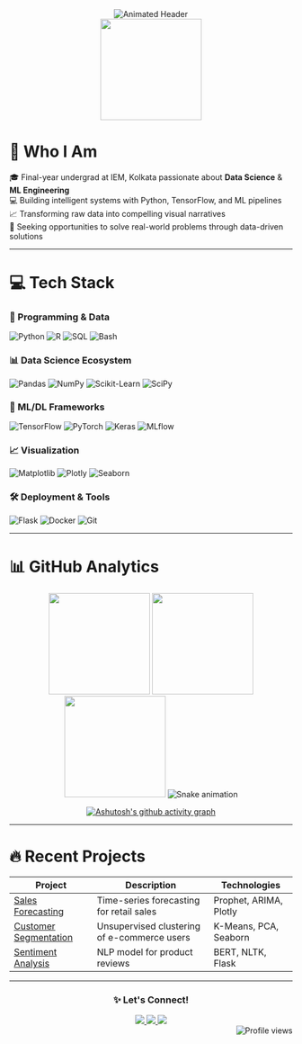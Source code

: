 <!-- Animated Header Banner -->
<div align="center">
  <img src="https://readme-typing-svg.demolab.com?font=Fira+Code&weight=600&size=26&duration=4000&pause=1000&color=22D3EE&center=true&vCenter=true&width=800&lines=Data+Science+%7C+Machine+Learning+%7C+AI+Engineering;Turning+Data+into+Actionable+Insights;Python+%7C+SQL+%7C+Deep+Learning" alt="Animated Header" />
</div>

<!-- Stats Grid -->
<div align="center"> 
  <img src="https://github-profile-summary-cards.vercel.app/api/cards/profile-details?username=subhramannil&theme=merko" height="180em"/> 
</div>

# 🌟 Who I Am
🎓 Final-year undergrad at IEM, Kolkata passionate about **Data Science** & **ML Engineering**  
💻 Building intelligent systems with Python, TensorFlow, and ML pipelines  
📈 Transforming raw data into compelling visual narratives  
🌟 Seeking opportunities to solve real-world problems through data-driven solutions  

---

# 💻 Tech Stack
### 🐍 Programming & Data
![Python](https://img.shields.io/badge/Python-3776AB?style=for-the-badge&logo=python&logoColor=white)
![R](https://img.shields.io/badge/R-276DC3?style=for-the-badge&logo=r&logoColor=white)
![SQL](https://img.shields.io/badge/SQL-4479A1?style=for-the-badge&logo=mysql&logoColor=white)
![Bash](https://img.shields.io/badge/Shell_Script-121011?style=for-the-badge&logo=gnu-bash&logoColor=white)

### 📊 Data Science Ecosystem
![Pandas](https://img.shields.io/badge/Pandas-150458?style=for-the-badge&logo=pandas&logoColor=white)
![NumPy](https://img.shields.io/badge/Numpy-013243?style=for-the-badge&logo=numpy&logoColor=white)
![Scikit-Learn](https://img.shields.io/badge/scikit_learn-F7931E?style=for-the-badge&logo=scikit-learn&logoColor=white)
![SciPy](https://img.shields.io/badge/SciPy-8CAAE6?style=for-the-badge&logo=scipy&logoColor=white)

### 🤖 ML/DL Frameworks
![TensorFlow](https://img.shields.io/badge/TensorFlow-FF6F00?style=for-the-badge&logo=tensorflow&logoColor=white)
![PyTorch](https://img.shields.io/badge/PyTorch-EE4C2C?style=for-the-badge&logo=pytorch&logoColor=white)
![Keras](https://img.shields.io/badge/Keras-D00000?style=for-the-badge&logo=keras&logoColor=white)
![MLflow](https://img.shields.io/badge/MLflow-0194E2?style=for-the-badge&logo=mlflow&logoColor=white)

### 📈 Visualization
![Matplotlib](https://img.shields.io/badge/Matplotlib-black?style=for-the-badge&logo=matplotlib)
![Plotly](https://img.shields.io/badge/Plotly-3F4F75?style=for-the-badge&logo=plotly&logoColor=white)
![Seaborn](https://img.shields.io/badge/Seaborn-0C7BDC?style=for-the-badge)

### 🛠️ Deployment & Tools
![Flask](https://img.shields.io/badge/Flask-000000?style=for-the-badge&logo=flask&logoColor=white)
![Docker](https://img.shields.io/badge/Docker-2496ED?style=for-the-badge&logo=docker&logoColor=white)
![Git](https://img.shields.io/badge/Git-F05032?style=for-the-badge&logo=git&logoColor=white)

---

# 📊 GitHub Analytics
<div align="center">
  
  <!-- Dynamic Stats Grid -->
  <img height="180em" src="https://github-readme-stats.vercel.app/api?username=subhramannil&show_icons=true&theme=merko&include_all_commits=true&count_private=true"/>
  <img height="180em" src="https://github-readme-streak-stats.herokuapp.com/?user=subhramannil&theme=merko"/>
  <img height="180em" src="https://github-readme-stats.vercel.app/api/top-langs/?username=subhramannil&layout=compact&langs_count=8&theme=merko&hide_border=true&card_width=320"/>
  
  <!-- Snake Animation -->
  <img src="https://raw.githubusercontent.com/subhramannil/subhramannil/output/github-contribution-grid-snake-dark.svg" alt="Snake animation" />
  
  <!-- Activity Graph -->
  [![Ashutosh's github activity graph](https://github-readme-activity-graph.vercel.app/graph?username=subhramannil&theme=merko&area=true&hide_border=true)](https://github.com/ashutosh00710/github-readme-activity-graph)
</div>

---

# 🔥 Recent Projects
| Project | Description | Technologies |
|---------|-------------|--------------|
| [Sales Forecasting](/) | Time-series forecasting for retail sales | Prophet, ARIMA, Plotly |
| [Customer Segmentation](/) | Unsupervised clustering of e-commerce users | K-Means, PCA, Seaborn |
| [Sentiment Analysis](/) | NLP model for product reviews | BERT, NLTK, Flask |

---

<div align="center">
  <h3>✨ Let's Connect!</h3>
  <a href="https://linkedin.com/in/yourprofile">
    <img src="https://img.shields.io/badge/LinkedIn-0077B5?style=for-the-badge&logo=linkedin&logoColor=white">
  </a>
  <a href="mailto:youremail@example.com">
    <img src="https://img.shields.io/badge/Gmail-D14836?style=for-the-badge&logo=gmail&logoColor=white">
  </a>
  <a href="https://kaggle.com/yourprofile">
    <img src="https://img.shields.io/badge/Kaggle-20BEFF?style=for-the-badge&logo=kaggle&logoColor=white">
  </a>
</div>

<!-- Visits Counter -->
<div align="right">
  <img src="https://komarev.com/ghpvc/?username=subhramannil&label=Profile+Views&color=22c55e&style=flat" alt="Profile views" /> 
</div>
